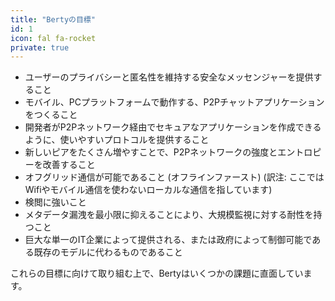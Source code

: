 ```yaml
---
title: "Bertyの目標"
id: 1
icon: fal fa-rocket
private: true
---
```


* ユーザーのプライバシーと匿名性を維持する安全なメッセンジャーを提供すること
* モバイル、PCプラットフォームで動作する、P2Pチャットアプリケーションをつくること
* 開発者がP2Pネットワーク経由でセキュアなアプリケーションを作成できるように、使いやすいプロトコルを提供すること
* 新しいピアをたくさん増やすことで、P2Pネットワークの強度とエントロピーを改善すること
* オフグリッド通信が可能であること (オフラインファースト) (訳注: ここではWifiやモバイル通信を使わないローカルな通信を指しています)
* 検閲に強いこと
* メタデータ漏洩を最小限に抑えることにより、大規模監視に対する耐性を持つこと
* 巨大な単一のIT企業によって提供される、または政府によって制御可能である既存のモデルに代わるものであること

これらの目標に向けて取り組む上で、Bertyはいくつかの課題に直面しています。

